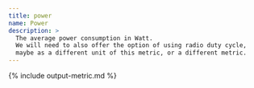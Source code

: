 ```yaml
---
title: power
name: Power
description: >
  The average power consumption in Watt.
  We will need to also offer the option of using radio duty cycle,
  maybe as a different unit of this metric, or a different metric.
---
```


{% include output-metric.md %}
